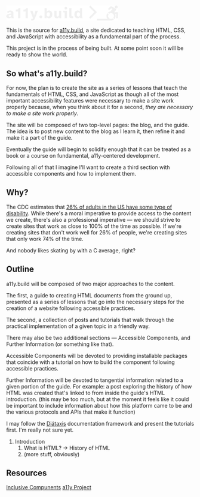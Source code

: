 <img src="./public/assets/images/a11y.build-text.svg" width="300" alt="a11y.build logo — a terminal output with an icon of a person in a wheelchair moving out of the prompt cursor, followed by the text 'a11y.build'">

This is the source for [a11y.build](https://a11y.build), a site dedicated to teaching HTML, CSS, and JavaScript with accessibility as a fundamental part of the process.

This project is in the process of being built. At some point soon it will be ready to show the world.

## So what's a11y.build?
For now, the plan is to create the site as a series of lessons that teach the fundamentals of HTML, CSS, and JavaScript as though all of the most important accessibility features were necessary to make a site work properly because, when you think about it for a second, _they are necessary to make a site work properly_.

The site will be composed of two top-level pages: the blog, and the guide. The idea is to post new content to the blog as I learn it, then refine it and make it a part of the guide.

Eventually the guide will begin to solidify enough that it can be treated as a book or a course on fundamental, a11y-centered development.

Following all of that I imagine I'll want to create a third section with accessible components and how to implement them.

## Why?

The CDC estimates that [26% of adults in the US have some type of disability](https://www.cdc.gov/ncbddd/disabilityandhealth/infographic-disability-impacts-all.html). While there's a moral imperative to provide access to the content we create, there's also a professional imperative — we should strive to create sites that work as close to 100% of the time as possible. If we're creating sites that don't work well for 26% of people, we're creating sites that only work 74% of the time.

And nobody likes skating by with a C average, right?

## Outline
a11y.build will be composed of two major approaches to the content. 

The first, a guide to creating HTML documents from the ground up, presented as a series of lessons that go into the necessary steps for the creation of a website following accessible practices.

The second, a collection of posts and tutorials that walk through the practical implementation of a given topic in a friendly way.

There may also be two additional sections — Accessible Components, and Further Information (or something like that).

Accessible Components will be devoted to providing installable packages that coincide with a tutorial on how to build the component following accessible practices.

Further Information will be devoted to tangential information related to a given portion of the guide. For example: a post exploring the history of how HTML was created that's linked to from inside the guide's HTML introduction. (this may be too much, but at the moment it feels like it could be important to include information about how this platform came to be and the various protocols and APIs that make it function)

I may follow the [Diátaxis](https://diataxis.fr/) documentation framework and present the tutorials first. I'm really not sure yet.

1. Introduction
   1. What is HTML? -> History of HTML
   2. (more stuff, obviously)
   
## Resources

[Inclusive Compunents](https://inclusive-components.design/about-the-project/)
[a11y Project](https://www.a11yproject.com)